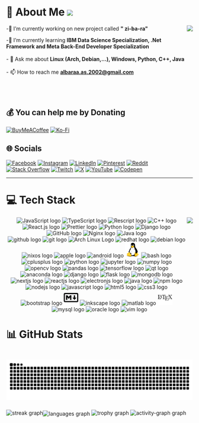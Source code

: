 <!--  <img align="left" height="400" src="https://github.com/chikobara/chikobara/blob/main/08833628.gif?raw=true" /> -->


###

# 💫 About Me [![](https://visitcount.itsvg.in/api?id=chikobara&icon=0&color=12)](https://visitcount.itsvg.in)

-🔭 I’m currently working on new project called **" zi-ba-ra"** 
<a href="https://www.credly.com/badges/20535e30-56e7-4e2a-b117-38ef2a0c8ee3/public_url"><img align="right" height="300" src="https://images.credly.com/size/340x340/images/5fc2d535-e716-46c4-881a-f4822b8da0e5/Cognitive_Class_-_What_is_Data_Science.png"></a>

-🌱 I’m currently learning **IBM Data Science Specialization, .Net Framework and Meta Back-End Developer Specialization**<br><br>- 💬 Ask me about **Linux (Arch, Debian,...), Windows, Python, C++, Java**<br><br>- 📫 How to reach me **<albaraa.as.2002@gmail.com>**
<br><br><br><br>
## 💰 You can help me by Donating

<!--
<img align="right" height="200" src="https://media.giphy.com/media/v1.Y2lkPTc5MGI3NjExeDljemplOTh6djRwMm00Z2hsYTBvNXptMnJsbDdiZ3UyeWc3NXBlZyZlcD12MV9pbnRlcm5hbF9naWZfYnlfaWQmY3Q9Zw/nFLW7PNGgN3lI68rdv/giphy.gif"  />
-->

  [![BuyMeACoffee](https://img.shields.io/badge/Buy%20Me%20a%20Coffee-ffdd00?style=for-the-badge&logo=buy-me-a-coffee&logoColor=black)](https://buymeacoffee.com/chikobara) [![Ko-Fi](https://img.shields.io/badge/Ko--fi-F16061?style=for-the-badge&logo=ko-fi&logoColor=white)](https://ko-fi.com/chikobara)

## 🌐 Socials

[![Facebook](https://img.shields.io/badge/Facebook-%231877F2.svg?logo=Facebook&logoColor=white)](https://facebook.com/albaraa.i.ismael) [![Instagram](https://img.shields.io/badge/Instagram-%23E4405F.svg?logo=Instagram&logoColor=white)](https://instagram.com/its_chikobara) [![LinkedIn](https://img.shields.io/badge/LinkedIn-%230077B5.svg?logo=linkedin&logoColor=white)](https://linkedin.com/in/albaraa-alsmail) [![Pinterest](https://img.shields.io/badge/Pinterest-%23E60023.svg?logo=Pinterest&logoColor=white)](https://pinterest.com/chikobara) [![Reddit](https://img.shields.io/badge/Reddit-%23FF4500.svg?logo=Reddit&logoColor=white)](https://reddit.com/user/chikobara) [![Stack Overflow](https://img.shields.io/badge/-Stackoverflow-FE7A16?logo=stack-overflow&logoColor=white)](https://stackoverflow.com/users/chikobara) [![Twitch](https://img.shields.io/badge/Twitch-%239146FF.svg?logo=Twitch&logoColor=white)](https://twitch.tv/chikobara) [![X](https://img.shields.io/badge/X-black.svg?logo=X&logoColor=white)](https://x.com/chikobara) [![YouTube](https://img.shields.io/badge/YouTube-%23FF0000.svg?logo=YouTube&logoColor=white)](https://youtube.com/@chikobara) [![Codepen](https://img.shields.io/badge/Codepen-000000?style=for-the-badge&logo=codepen&logoColor=white)](https://codepen.io/chikobara)

---

###

# 💻 Tech Stack
<img align="right" height="200" src="https://media.giphy.com/media/v1.Y2lkPTc5MGI3NjExeDljemplOTh6djRwMm00Z2hsYTBvNXptMnJsbDdiZ3UyeWc3NXBlZyZlcD12MV9pbnRlcm5hbF9naWZfYnlfaWQmY3Q9Zw/nFLW7PNGgN3lI68rdv/giphy.gif" />

<div align="center">
  <div align="center">
  <img src="https://techstack-generator.vercel.app/js-icon.svg" alt="JavaScript logo" width="65" height="65">
  <img src="https://techstack-generator.vercel.app/ts-icon.svg" alt="TypeScript logo" width="65" height="65">
  <img src="https://techstack-generator.vercel.app/rescript-icon.svg" alt="Rescript logo" width="65" height="65">
  <img src="https://techstack-generator.vercel.app/cpp-icon.svg" alt="C++ logo" width="65" height="65">
  <img src="https://techstack-generator.vercel.app/react-icon.svg" alt="React.js logo" width="65" height="65">
  <img src="https://techstack-generator.vercel.app/prettier-icon.svg" alt="Prettier logo" width="65" height="65">
  <img src="https://techstack-generator.vercel.app/python-icon.svg" alt="Python logo" width="65" height="65">
  <img src="https://techstack-generator.vercel.app/django-icon.svg" alt="Django logo" width="65" height="65">
  <img src="https://techstack-generator.vercel.app/github-icon.svg" alt="GitHub logo" width="65" height="65">
  <img src="https://techstack-generator.vercel.app/nginx-icon.svg" alt="Nginx logo" width="65" height="65">
  <img src="https://techstack-generator.vercel.app/java-icon.svg" alt="Java logo" width="65" height="65">
  </div>

  <img src="https://cdn.jsdelivr.net/gh/devicons/devicon/icons/github/github-original.svg" height="40" alt="github logo"  />
  <img src="https://cdn.jsdelivr.net/gh/devicons/devicon/icons/git/git-original.svg" height="40" alt="git logo"  />
  <img src="https://cdn.jsdelivr.net/gh/devicons/devicon@latest/icons/archlinux/archlinux-original.svg" height="40" alt="Arch Linux Logo"  />
  <img src="https://cdn.jsdelivr.net/gh/devicons/devicon/icons/redhat/redhat-original.svg" height="40" alt="redhat logo"  />
  <img src="https://cdn.jsdelivr.net/gh/devicons/devicon/icons/debian/debian-original.svg" height="40" alt="debian logo"  />
  <img src="https://cdn.jsdelivr.net/gh/devicons/devicon/icons/nixos/nixos-original.svg" height="40" alt="nixos logo"  />
  <img src="https://cdn.jsdelivr.net/gh/devicons/devicon/icons/apple/apple-original.svg" height="40" alt="apple logo"  />
  <img src="https://cdn.jsdelivr.net/gh/devicons/devicon/icons/android/android-original.svg" height="40" alt="android logo"  />
  <img src="https://raw.githubusercontent.com/devicons/devicon/master/icons/linux/linux-original.svg" height="40" alt="Linux logo"  />
  <img src="https://cdn.jsdelivr.net/gh/devicons/devicon/icons/bash/bash-original.svg" height="40" alt="bash logo"  />
  <img src="https://cdn.jsdelivr.net/gh/devicons/devicon/icons/cplusplus/cplusplus-original.svg" height="40" alt="cplusplus logo"  />
  <img src="https://cdn.jsdelivr.net/gh/devicons/devicon/icons/python/python-original.svg" height="40" alt="python logo"  />
  <img src="https://cdn.jsdelivr.net/gh/devicons/devicon/icons/jupyter/jupyter-original.svg" height="40" alt="jupyter logo"  />
  <img src="https://cdn.jsdelivr.net/gh/devicons/devicon/icons/numpy/numpy-original.svg" height="40" alt="numpy logo"  />
  <img src="https://cdn.jsdelivr.net/gh/devicons/devicon/icons/opencv/opencv-original.svg" height="40" alt="opencv logo"  />
  <img src="https://cdn.jsdelivr.net/gh/devicons/devicon/icons/pandas/pandas-original.svg" height="40" alt="pandas logo"  />
  <img src="https://cdn.jsdelivr.net/gh/devicons/devicon/icons/tensorflow/tensorflow-original.svg" height="40" alt="tensorflow logo"  />
  <img src="https://cdn.jsdelivr.net/gh/devicons/devicon/icons/qt/qt-original.svg" height="40" alt="qt logo"  />
  <img src="https://cdn.jsdelivr.net/gh/devicons/devicon/icons/anaconda/anaconda-original.svg" height="40" alt="anaconda logo"  />
  <img src="https://cdn.jsdelivr.net/gh/devicons/devicon/icons/django/django-plain.svg" height="40" alt="django logo"  />
  <img src="https://cdn.jsdelivr.net/gh/devicons/devicon/icons/flask/flask-original.svg" height="40" alt="flask logo"  />
  <img src="https://cdn.jsdelivr.net/gh/devicons/devicon@latest/icons/mongodb/mongodb-plain-wordmark.svg" height="40" alt="mongodb logo" />
  <img src="https://cdn.jsdelivr.net/gh/devicons/devicon@latest/icons/nextjs/nextjs-original-wordmark.svg" height="40" alt="nextjs logo" />
  <img src="https://cdn.jsdelivr.net/gh/devicons/devicon@latest/icons/react/react-original-wordmark.svg" height="40" alt="reactjs logo" />
  <img src="https://cdn.jsdelivr.net/gh/devicons/devicon@latest/icons/electron/electron-original.svg" height="40" alt="electronjs logo" />
  <img src="https://cdn.jsdelivr.net/gh/devicons/devicon/icons/java/java-original.svg" height="40" alt="java logo"  />
  <img src="https://cdn.jsdelivr.net/gh/devicons/devicon/icons/npm/npm-original-wordmark.svg" height="40" alt="npm logo"  />
  <img src="https://cdn.jsdelivr.net/gh/devicons/devicon@latest/icons/nodejs/nodejs-original-wordmark.svg" height="40" alt="nodejs logo"/>
  <img src="https://cdn.jsdelivr.net/gh/devicons/devicon/icons/javascript/javascript-original.svg" height="40" alt="javascript logo"  />
  <img src="https://cdn.jsdelivr.net/gh/devicons/devicon/icons/html5/html5-original.svg" height="40" alt="html5 logo"  />
  <img src="https://cdn.jsdelivr.net/gh/devicons/devicon/icons/css3/css3-original.svg" height="40" alt="css3 logo"  />
  <img src="https://cdn.jsdelivr.net/gh/devicons/devicon/icons/bootstrap/bootstrap-original.svg" height="40" alt="bootstrap logo"  />
  <img src="https://raw.githubusercontent.com/devicons/devicon/master/icons/markdown/markdown-original.svg" height="40" alt=" markdown logo">
  <img src="https://cdn.jsdelivr.net/gh/devicons/devicon/icons/inkscape/inkscape-original.svg" height="40" alt="inkscape logo"  />
  <img src="https://cdn.jsdelivr.net/gh/devicons/devicon/icons/matlab/matlab-original.svg" height="40" alt="matlab logo"  />
  <img src="https://raw.githubusercontent.com/devicons/devicon/master/icons/latex/latex-original.svg" height="40" alt=" latex logo">
  <img src="https://cdn.jsdelivr.net/gh/devicons/devicon/icons/mysql/mysql-original.svg" height="40" alt="mysql logo"  />
  <img src="https://cdn.jsdelivr.net/gh/devicons/devicon/icons/oracle/oracle-original.svg" height="40" alt="oracle logo"  />
  <img src="https://cdn.jsdelivr.net/gh/devicons/devicon/icons/vim/vim-original.svg" height="40" alt="vim logo"  />
</div>

# 📊 GitHub Stats

###

<br clear="both">
<img src="https://raw.githubusercontent.com/chikobara/chikobara/output/snake.svg" alt="Snake animation" />

###

  <img align="left" src="https://streak-stats.demolab.com?user=chikobara&locale=en&mode=daily&theme=nord&hide_border=false&border_radius=5&order=3" height="150" alt="streak graph"  />
  <img align="center"  src="https://github-readme-stats.vercel.app/api/top-langs?username=chikobara&locale=en&hide_title=false&layout=compact&card_width=320&langs_count=5&theme=nord&hide_border=false&order=2" height="150" alt="languages graph"  />
  <img src="https://github-profile-trophy.vercel.app?username=chikobara&theme=nord&column=-1&row=1&margin-w=8&margin-h=8&no-bg=false&no-frame=false&order=4" height="150" alt="trophy graph"  />
  <img src="https://github-readme-activity-graph.vercel.app/graph?username=chikobara&radius=16&theme=nord&area=true&order=5" height="300" alt="activity-graph graph"  />
</div>
